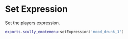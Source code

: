 # Set Expression

Set the players expression.
```lua
exports.scully_emotemenu:setExpression('mood_drunk_1')
```
